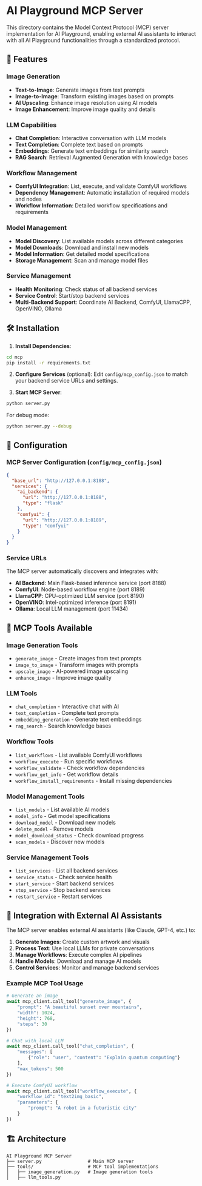 # AI Playground MCP Server

This directory contains the Model Context Protocol (MCP) server implementation for AI Playground, enabling external AI assistants to interact with all AI Playground functionalities through a standardized protocol.

## 🚀 Features

### Image Generation
- **Text-to-Image**: Generate images from text prompts
- **Image-to-Image**: Transform existing images based on prompts  
- **AI Upscaling**: Enhance image resolution using AI models
- **Image Enhancement**: Improve image quality and details

### LLM Capabilities
- **Chat Completion**: Interactive conversation with LLM models
- **Text Completion**: Complete text based on prompts
- **Embeddings**: Generate text embeddings for similarity search
- **RAG Search**: Retrieval Augmented Generation with knowledge bases

### Workflow Management  
- **ComfyUI Integration**: List, execute, and validate ComfyUI workflows
- **Dependency Management**: Automatic installation of required models and nodes
- **Workflow Information**: Detailed workflow specifications and requirements

### Model Management
- **Model Discovery**: List available models across different categories
- **Model Downloads**: Download and install new models
- **Model Information**: Get detailed model specifications
- **Storage Management**: Scan and manage model files

### Service Management
- **Health Monitoring**: Check status of all backend services
- **Service Control**: Start/stop backend services
- **Multi-Backend Support**: Coordinate AI Backend, ComfyUI, LlamaCPP, OpenVINO, Ollama

## 🛠️ Installation

1. **Install Dependencies**:
```bash
cd mcp
pip install -r requirements.txt
```

2. **Configure Services** (optional):
Edit `config/mcp_config.json` to match your backend service URLs and settings.

3. **Start MCP Server**:
```bash
python server.py
```

For debug mode:
```bash
python server.py --debug
```

## 🔧 Configuration

### MCP Server Configuration (`config/mcp_config.json`)

```json
{
  "base_url": "http://127.0.0.1:8188",
  "services": {
    "ai_backend": {
      "url": "http://127.0.0.1:8188",
      "type": "flask"
    },
    "comfyui": {
      "url": "http://127.0.0.1:8189",
      "type": "comfyui"  
    }
  }
}
```

### Service URLs
The MCP server automatically discovers and integrates with:
- **AI Backend**: Main Flask-based inference service (port 8188)
- **ComfyUI**: Node-based workflow engine (port 8189)
- **LlamaCPP**: CPU-optimized LLM service (port 8190)  
- **OpenVINO**: Intel-optimized inference (port 8191)
- **Ollama**: Local LLM management (port 11434)

## 🎯 MCP Tools Available

### Image Generation Tools
- `generate_image` - Create images from text prompts
- `image_to_image` - Transform images with prompts
- `upscale_image` - AI-powered image upscaling
- `enhance_image` - Improve image quality

### LLM Tools  
- `chat_completion` - Interactive chat with AI
- `text_completion` - Complete text prompts
- `embedding_generation` - Generate text embeddings
- `rag_search` - Search knowledge bases

### Workflow Tools
- `list_workflows` - List available ComfyUI workflows
- `workflow_execute` - Run specific workflows
- `workflow_validate` - Check workflow dependencies
- `workflow_get_info` - Get workflow details
- `workflow_install_requirements` - Install missing dependencies

### Model Management Tools
- `list_models` - List available AI models
- `model_info` - Get model specifications
- `download_model` - Download new models
- `delete_model` - Remove models
- `model_download_status` - Check download progress
- `scan_models` - Discover new models

### Service Management Tools
- `list_services` - List all backend services
- `service_status` - Check service health
- `start_service` - Start backend services
- `stop_service` - Stop backend services
- `restart_service` - Restart services

## 🔌 Integration with External AI Assistants

The MCP server enables external AI assistants (like Claude, GPT-4, etc.) to:

1. **Generate Images**: Create custom artwork and visuals
2. **Process Text**: Use local LLMs for private conversations  
3. **Manage Workflows**: Execute complex AI pipelines
4. **Handle Models**: Download and manage AI models
5. **Control Services**: Monitor and manage backend services

### Example MCP Tool Usage

```python
# Generate an image
await mcp_client.call_tool("generate_image", {
    "prompt": "A beautiful sunset over mountains",
    "width": 1024,
    "height": 768,
    "steps": 30
})

# Chat with local LLM
await mcp_client.call_tool("chat_completion", {
    "messages": [
        {"role": "user", "content": "Explain quantum computing"}
    ],
    "max_tokens": 500
})

# Execute ComfyUI workflow  
await mcp_client.call_tool("workflow_execute", {
    "workflow_id": "text2img_basic",
    "parameters": {
        "prompt": "A robot in a futuristic city"
    }
})
```

## 🏗️ Architecture

```
AI Playground MCP Server
├── server.py                 # Main MCP server
├── tools/                    # MCP tool implementations
│   ├── image_generation.py   # Image generation tools
│   ├── llm_tools.py